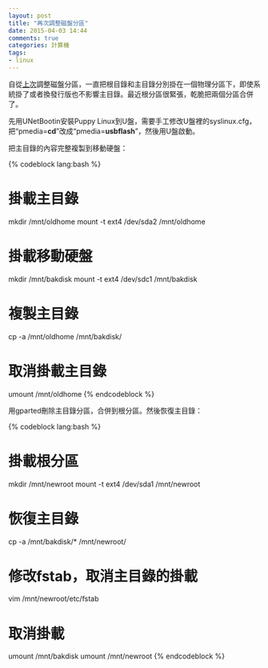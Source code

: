 ```yaml
---
layout: post
title: "再次調整磁盤分區"
date: 2015-04-03 14:44
comments: true
categories: 計算機
tags:
- linux
---
```


自從[上次](/post/adjust-disk-partitions-in-archlinux/)調整磁盤分區，一直把根目錄和主目錄分別掛在一個物理分區下，即使系統掛了或者換發行版也不影響主目錄。最近根分區很緊張，乾脆把兩個分區合併了。

先用UNetBootin安裝Puppy Linux到U盤，需要手工修改U盤裡的syslinux.cfg，把“pmedia=**cd**”改成“pmedia=**usbflash**”，然後用U盤啟動。

把主目錄的內容完整複製到移動硬盤：

{% codeblock lang:bash %}
# 掛載主目錄
mkdir /mnt/oldhome
mount -t ext4 /dev/sda2 /mnt/oldhome

# 掛載移動硬盤
mkdir /mnt/bakdisk
mount -t ext4 /dev/sdc1 /mnt/bakdisk

# 複製主目錄
cp -a /mnt/oldhome /mnt/bakdisk/

# 取消掛載主目錄
umount /mnt/oldhome
{% endcodeblock %}

用gparted刪除主目錄分區，合併到根分區。然後恢復主目錄：

{% codeblock lang:bash %}
# 掛載根分區
mkdir /mnt/newroot
mount -t ext4 /dev/sda1 /mnt/newroot

# 恢復主目錄
cp -a /mnt/bakdisk/* /mnt/newroot/

# 修改fstab，取消主目錄的掛載
vim /mnt/newroot/etc/fstab

# 取消掛載
umount /mnt/bakdisk
umount /mnt/newroot
{% endcodeblock %}

